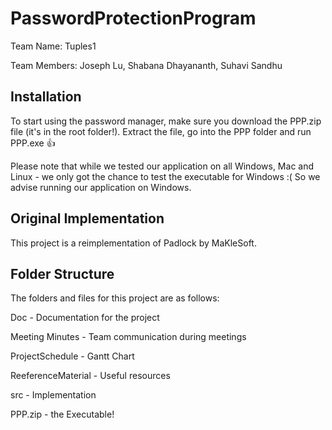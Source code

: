 # PasswordProtectionProgram

Team Name: Tuples1

Team Members: Joseph Lu, Shabana Dhayananth, Suhavi Sandhu

## Installation

To start using the password manager, make sure you download the PPP.zip file (it's in the root folder!).
Extract the file, go into the PPP folder and run PPP.exe :+1:

Please note that while we tested our application on all Windows, Mac and Linux - we only got the chance to
test the executable for Windows :( So we advise running our application on Windows.

## Original Implementation

This project is a reimplementation of Padlock by MaKleSoft.

## Folder Structure

The folders and files for this project are as follows:


Doc - Documentation for the project 

Meeting Minutes - Team communication during meetings

ProjectSchedule - Gantt Chart

ReeferenceMaterial - Useful resources

src - Implementation

PPP.zip - the Executable!


